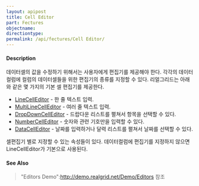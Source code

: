 ```yaml
---
layout: apipost
title: Cell Editor
part: Fectures
objectname: 
directiontype: 
permalink: /api/fectures/Cell Editor/
---
```



#### Description

데이터셀의 값을 수정하기 위해서는 사용자에게 편집기를 제공해야 한다. 각각의 데이터컬럼에 컬럼의 데이터셀들을 위한 편집기의 종류를 지정할 수 있다. 리얼그리드는 아래와 같은 몇 가지의 기본 셀 편집기를 제공한다.

* [LineCellEditor](/api/fectures/) - 한 줄 텍스트 입력.
* [MultiLineCellEditor](/api/fectures/) - 여러 줄 텍스트 입력.
* [DropDownCellEditor](/api/fectures/) - 드랍다운 리스트를 펼쳐서 항목을 선택할 수 있다.
* [NumberCellEditor](/api/fectures/) - 숫자와 관련 기호만을 입력할 수 있다.
* [DataCellEditor](/api/fectures/) - 날짜를 입력하거나 달력 리스트를 펼쳐서 날짜를 선택할 수 있다.

셀편집기 별로 지정할 수 있는 속성들이 있다. 데이터컬럼에 편집기를 지정하지 않으면 LineCellEditor가 기본으로 사용된다.
 

#### See Also
> "Editors Demo":http://demo.realgrid.net/Demo/Editors 참조
